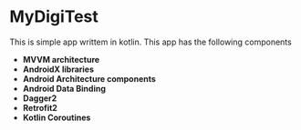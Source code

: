 # MyDigiTest
This is simple app writtem in kotlin. This app has the following components

- **MVVM architecture**
- **AndroidX libraries**
- **Android Architecture components**
- **Android Data Binding**
- **Dagger2**
- **Retrofit2**
- **Kotlin Coroutines**
